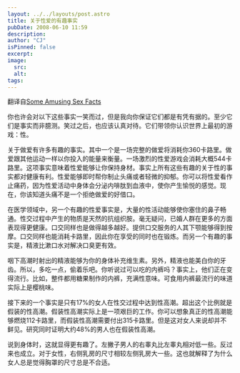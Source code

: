 ```yaml
---
layout: ../../layouts/post.astro
title: 关于性爱的有趣事实
pubDate: 2008-06-10 11:59
description: 
author: "CJ"
isPinned: false
excerpt: 
image:
  src:
  alt:
tags: 
---
```

翻译自<a href="http://www.thelstalk.com/some-amusing-sex-facts/">Some Amusing Sex Facts</a>

你也许会对以下这些事实一笑而过，但是我向你保证它们都是有凭有据的。至少它们是事实而非臆测。笑过之后，也应该认真对待。它们带领你认识世界上最初的游戏：性。

关于做爱有许多有趣的事实。其中一个是一场完整的做爱将消耗你360卡路里。做爱跟其他运动一样以你投入的能量来衡量。一场激烈的性爱游戏会消耗大概544卡路里。这项事实意味着性爱能够让你保持身材。事实上所有这些有趣的关于性的事实都对健康有利。性爱能够即时帮你制止头痛或者轻微的抑郁。你可以将性爱看作止痛药，因为性爱活动中身体会分泌内啡肽到血液中，使你产生愉悦的感觉。现在，你该知道头痛不是一个拒绝做爱的好借口。

在医学领域中，另一个有趣的性爱事实是，大量的性活动能够使你塞住的鼻子畅通。性交过程中产生的物质是天然的抗组织胺。毫无疑问，已婚人群在更多的方面表现得更健康。口交同样也是做得越多越好。提供口交服务的人其下颚能够得到按摩。口交同样也能消耗卡路里，因此你在享受的同时也在锻炼。而另一个有趣的事实是，精液比漱口水对解决口臭更有效。

咽下高潮时射出的精液能够为你的身体补充维生素。另外，精液也能美白你的牙齿。所以，多吃一点，偷着乐吧。你听说过可以吃的内裤吗？事实上，他们正在变得流行。比如，整件都用糖果制作的内裤，充满性意味。可食用内裤最流行的味道实际上是樱桃味。

接下来的一个事实是只有17%的女人在性交过程中达到性高潮。超出这个比例就是假装的性高潮。假装性高潮实际上是一项艰巨的工作。你可以想象真正的性高潮能够燃烧112卡路里，而假装性高潮需要付出315卡路里。但是这对女人来说却并不鲜见。研究同时证明大约48%的男人也在假装性高潮。

说到身体时，这就显得更有趣了。左撇子男人的右睾丸比左睾丸相对低一些。反过来也成立。对于女性，右侧乳房的尺寸相较左侧乳房大一些。这也就解释了为什么女人总是觉得胸罩的尺寸总是不合适。
